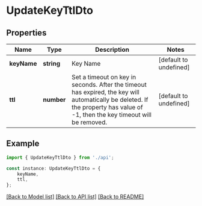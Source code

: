 # UpdateKeyTtlDto


## Properties

Name | Type | Description | Notes
------------ | ------------- | ------------- | -------------
**keyName** | **string** | Key Name | [default to undefined]
**ttl** | **number** | Set a timeout on key in seconds. After the timeout has expired, the key will automatically be deleted. If the property has value of -1, then the key timeout will be removed. | [default to undefined]

## Example

```typescript
import { UpdateKeyTtlDto } from './api';

const instance: UpdateKeyTtlDto = {
    keyName,
    ttl,
};
```

[[Back to Model list]](../README.md#documentation-for-models) [[Back to API list]](../README.md#documentation-for-api-endpoints) [[Back to README]](../README.md)
